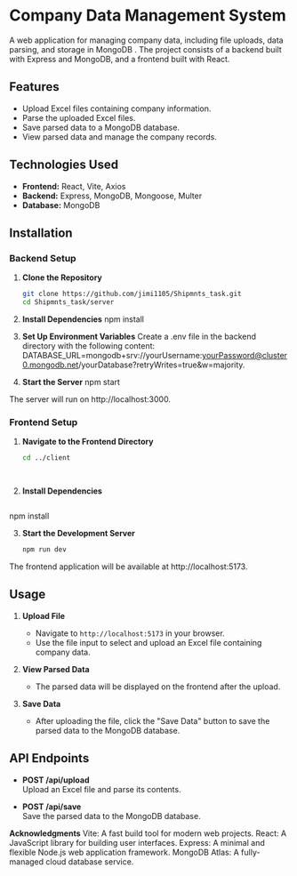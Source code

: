 # Company Data Management System

A web application for managing company data, including file uploads, data parsing, and storage in MongoDB . The project consists of a backend built with Express and MongoDB, and a frontend built with React.

## Features

- Upload Excel files containing company information.
- Parse the uploaded Excel files.
- Save parsed data to a MongoDB database.
- View parsed data and manage the company records.

## Technologies Used

- **Frontend:** React, Vite, Axios
- **Backend:** Express, MongoDB, Mongoose, Multer
- **Database:** MongoDB 

## Installation

### Backend Setup

1. **Clone the Repository**

   ```bash
   git clone https://github.com/jimi1105/Shipmnts_task.git
   cd Shipmnts_task/server

2. **Install Dependencies**
   npm install

3. **Set Up Environment Variables**
  Create a .env file in the backend directory with the following content:
   DATABASE_URL=mongodb+srv://yourUsername:yourPassword@cluster0.mongodb.net/yourDatabase?retryWrites=true&w=majority.

4. **Start the Server**
   npm start

The server will run on http://localhost:3000.

### Frontend Setup

1. **Navigate to the Frontend Directory**

   ```bash
   cd ../client

    
 2. **Install Dependencies**
    
    ```bash
   npm install
    
3. **Start the Development Server**
    
    ```bash
   npm run dev
    
  The frontend application will be available at http://localhost:5173.

## Usage

1. **Upload File**

   - Navigate to `http://localhost:5173` in your browser.
   - Use the file input to select and upload an Excel file containing company data.

2. **View Parsed Data**

   - The parsed data will be displayed on the frontend after the upload.

3. **Save Data**

   - After uploading the file, click the "Save Data" button to save the parsed data to the MongoDB database.


## API Endpoints

- **POST /api/upload**  
  Upload an Excel file and parse its contents.

- **POST /api/save**  
  Save the parsed data to the MongoDB database.


**Acknowledgments**
Vite: A fast build tool for modern web projects.
React: A JavaScript library for building user interfaces.
Express: A minimal and flexible Node.js web application framework.
MongoDB Atlas: A fully-managed cloud database service.


